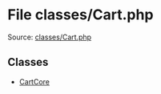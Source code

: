 File classes/Cart.php
=========

Source: [classes/Cart.php](https://github.com/PrestaShop/PrestaShop/blob/1.6.0.3/classes/Cart.php)


Classes
-------

* [CartCore](class.CartCore.md)

